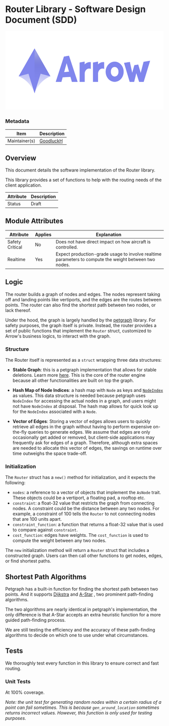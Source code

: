 # Router Library - Software Design Document (SDD)

<center>

<img src="https://github.com/Arrow-air/tf-github/raw/main/src/templates/doc-banner-services.png" style="height:250px" />

</center>

### Metadata

| Item | Description |
| --- | --- |
| Maintainer(s) | [GoodluckH](https://github.com/GoodluckH) |

## Overview

This document details the software implementation of the Router library.

This library provides a set of functions to help with the routing needs of the client application.

Attribute | Description
--- | ---
Status | Draft

## Module Attributes

Attribute | Applies | Explanation
--- | --- | ---
Safety Critical | No | Does not have direct impact on how aircraft is controlled.
Realtime | Yes | Expect production-grade usage to involve realtime parameters to compute the weight between two nodes. 

## Logic 

The router builds a graph of nodes and edges. The nodes represent taking off and landing points like vertiports, and the edges are the routes between points. The router can also find the shortest path between two nodes, or lack thereof.

Under the hood, the graph is largely handled by the [petgraph](https://docs.rs/petgraph/latest/petgraph/) library. For safety purposes, the graph itself is private. Instead, the router provides a set of public functions that implement the `Router` struct, customized to Arrow's business logics, to interact with the graph.


### Structure
The Router itself is represented as a `struct` wrapping three data structures: 

* **Stable Graph**: this is a petgraph implementation that allows for stable deletions. Learn more [here](https://docs.rs/petgraph/latest/petgraph/stable_graph/struct.StableGraph.html). This is the core of the router engine because all other functionalities are built on top the graph.

* **Hash Map of Node Indices**: a hash map with `Node` as keys and [`NodeIndex`](https://docs.rs/petgraph/latest/petgraph/graph/struct.NodeIndex.html) as values. This data structure is needed because petgraph uses `NodeIndex` for accessing the actual nodes in a graph, and users might not have `NodeIndex` at disposal. The hash map allows for quick look up for the `NodeIndex` associated with a `Node`.

* **Vector of Edges**: Storing a vector of edges allows users to quickly retrieve all edges in the graph without having to perform expensive on-the-fly queries to generate edges. We assume that edges are only occasionally get added or removed, but client-side applications may frequently ask for edges of a graph. Therefore, although extra spaces are needed to allocate this vector of edges, the savings on runtime over time outweighs the space trade-off.

### Initialization

The `Router` struct has a `new()` method for initialization, and it expects the following:

* `nodes`: a reference to a vector of objects that implement the `AsNode` trait. These objects could be a vertiport, a floating pad, a rooftop etc.
* `constraint`: a float-32 value that restricts the graph from connecting nodes. A constraint could be the distance between any two nodes. For example, a constraint of 100 tells the `Router` to not connecting nodes that are 100 units apart.
* `constraint_function`: a function that returns a float-32 value that is used to compare against `constraint`.
* `cost_function`: edges have weights. The `cost_function` is used to compute the weight between any two nodes.

The `new` initialization method will return a `Router` struct that includes a constructed graph. Users can then call other functions to get nodes, edges, or find shortest paths.

## Shortest Path Algorithms
Petgraph has a built-in function for finding the shortest path between two points. And it supports [Dijkstra](https://en.wikipedia.org/wiki/Dijkstra%27s_algorithm) and [A-Star](https://en.wikipedia.org/wiki/A*_search_algorithm) , two prominent path-finding algorithms. 

The two algorithms are nearly identical in petgraph's implementation, the only difference is that A-Star accepts an extra heuristic function for a more guided path-finding process.

We are still testing the efficiency and the accuracy of these path-finding algorithms to decide on which one to use under what circumstances. 
## Tests

We thoroughly test every function in this library to ensure correct and fast routing.
### Unit Tests

At 100% coverage.

*Note: the unit test for generating random nodes within a certain radius of a point can fail sometimes. This is because `gen_around_location` sometimes returns incorrect values. However, this function is only used for testing purposes.*
